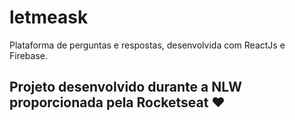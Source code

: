 <h1>letmeask</h1>

<p>
  Plataforma de perguntas e respostas, desenvolvida com ReactJs e Firebase.
</p>

</hr>

<h2>Projeto desenvolvido durante a NLW proporcionada pela Rocketseat ❤</h2>
